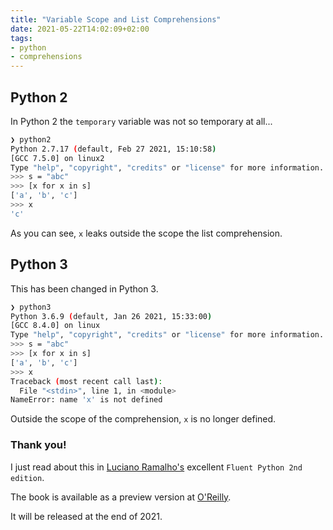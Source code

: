 ```yaml
---
title: "Variable Scope and List Comprehensions"
date: 2021-05-22T14:02:09+02:00
tags:
- python
- comprehensions
---
```


## Python 2

In Python 2 the `temporary` variable was not so temporary at all...

```bash
❯ python2
Python 2.7.17 (default, Feb 27 2021, 15:10:58) 
[GCC 7.5.0] on linux2
Type "help", "copyright", "credits" or "license" for more information.
>>> s = "abc"
>>> [x for x in s]
['a', 'b', 'c']
>>> x
'c'
```

As you can see, `x` leaks outside the scope the list comprehension.

## Python 3

This has been changed in Python 3.

```bash
❯ python3
Python 3.6.9 (default, Jan 26 2021, 15:33:00) 
[GCC 8.4.0] on linux
Type "help", "copyright", "credits" or "license" for more information.
>>> s = "abc"
>>> [x for x in s]
['a', 'b', 'c']
>>> x
Traceback (most recent call last):
  File "<stdin>", line 1, in <module>
NameError: name 'x' is not defined
```

Outside the scope of the comprehension, `x` is no longer defined.


### Thank you!

I just read about this in [Luciano Ramalho's](https://twitter.com/ramalhoorg)
excellent `Fluent Python 2nd edition`.

The book is available as a preview version at [O'Reilly](https://www.oreilly.com/library/view/fluent-python-2nd/9781492056348/).

It will be released at the end of 2021.
